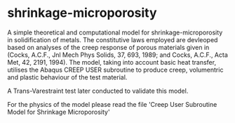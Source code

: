 # shrinkage-microporosity
A simple theoretical and computational model for shrinkage-microporosity in solidification of metals. The constitutive laws employed are devleoped based on analyses of the creep response of porous materials given in (Cocks, A.C.F., Jnl Mech Phys Solids, 37, 693, 1989; and Cocks, A.C.F., Acta Met, 42, 2191, 1994). The model, taking into account basic heat transfer, utilises the Abaqus CREEP USER subroutine to produce creep, volumentric and plastic behaviour of the test material. 

A Trans-Varestraint test later conducted to validate this model.

For the physics of the model please read the file 'Creep User Subroutine Model for Shrinkage Microporosity'
